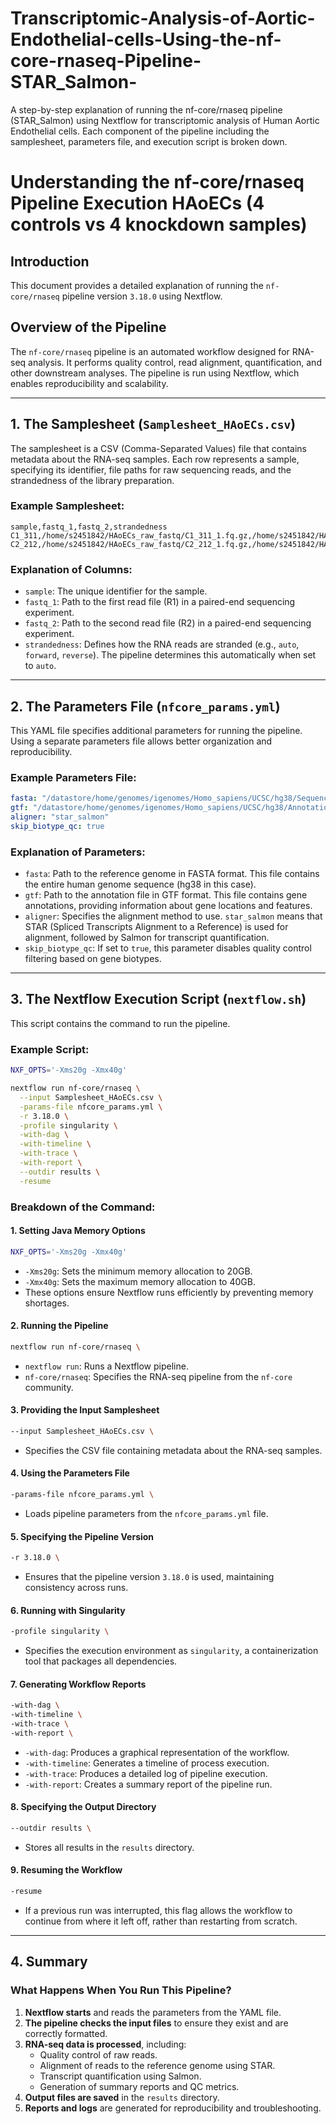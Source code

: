 # Transcriptomic-Analysis-of-Aortic-Endothelial-cells-Using-the-nf-core-rnaseq-Pipeline-STAR_Salmon-
A step-by-step explanation of running the nf-core/rnaseq pipeline (STAR_Salmon) using Nextflow for transcriptomic analysis of Human Aortic Endothelial cells. Each component of the pipeline including the samplesheet, parameters file, and execution script is broken down.
# Understanding the nf-core/rnaseq Pipeline Execution HAoECs (4 controls vs 4 knockdown samples)

## Introduction
This document provides a detailed explanation of running the `nf-core/rnaseq` pipeline version `3.18.0` using Nextflow. 

## Overview of the Pipeline
The `nf-core/rnaseq` pipeline is an automated workflow designed for RNA-seq analysis. It performs quality control, read alignment, quantification, and other downstream analyses. The pipeline is run using Nextflow, which enables reproducibility and scalability.

---

## 1. The Samplesheet (`Samplesheet_HAoECs.csv`)

The samplesheet is a CSV (Comma-Separated Values) file that contains metadata about the RNA-seq samples. Each row represents a sample, specifying its identifier, file paths for raw sequencing reads, and the strandedness of the library preparation.

### Example Samplesheet:
```csv
sample,fastq_1,fastq_2,strandedness
C1_311,/home/s2451842/HAoECs_raw_fastq/C1_311_1.fq.gz,/home/s2451842/HAoECs_raw_fastq/C1_311_2.fq.gz,auto
C2_212,/home/s2451842/HAoECs_raw_fastq/C2_212_1.fq.gz,/home/s2451842/HAoECs_raw_fastq/C2_212_2.fq.gz,auto
```

### Explanation of Columns:
- `sample`: The unique identifier for the sample.
- `fastq_1`: Path to the first read file (R1) in a paired-end sequencing experiment.
- `fastq_2`: Path to the second read file (R2) in a paired-end sequencing experiment.
- `strandedness`: Defines how the RNA reads are stranded (e.g., `auto`, `forward`, `reverse`). The pipeline determines this automatically when set to `auto`.

---

## 2. The Parameters File (`nfcore_params.yml`)

This YAML file specifies additional parameters for running the pipeline. Using a separate parameters file allows better organization and reproducibility.

### Example Parameters File:
```yaml
fasta: "/datastore/home/genomes/igenomes/Homo_sapiens/UCSC/hg38/Sequence/WholeGenomeFasta/genome.fa"
gtf: "/datastore/home/genomes/igenomes/Homo_sapiens/UCSC/hg38/Annotation/Archives/archive-2015-08-14-08-18-15/Genes/genes.gtf"
aligner: "star_salmon"
skip_biotype_qc: true
```

### Explanation of Parameters:
- `fasta`: Path to the reference genome in FASTA format. This file contains the entire human genome sequence (hg38 in this case).
- `gtf`: Path to the annotation file in GTF format. This file contains gene annotations, providing information about gene locations and features.
- `aligner`: Specifies the alignment method to use. `star_salmon` means that STAR (Spliced Transcripts Alignment to a Reference) is used for alignment, followed by Salmon for transcript quantification.
- `skip_biotype_qc`: If set to `true`, this parameter disables quality control filtering based on gene biotypes.

---

## 3. The Nextflow Execution Script (`nextflow.sh`)

This script contains the command to run the pipeline.

### Example Script:
```bash
NXF_OPTS='-Xms20g -Xmx40g'

nextflow run nf-core/rnaseq \
  --input Samplesheet_HAoECs.csv \
  -params-file nfcore_params.yml \
  -r 3.18.0 \
  -profile singularity \
  -with-dag \
  -with-timeline \
  -with-trace \
  -with-report \
  --outdir results \
  -resume
```

### Breakdown of the Command:

#### 1. Setting Java Memory Options
```bash
NXF_OPTS='-Xms20g -Xmx40g'
```
- `-Xms20g`: Sets the minimum memory allocation to 20GB.
- `-Xmx40g`: Sets the maximum memory allocation to 40GB.
- These options ensure Nextflow runs efficiently by preventing memory shortages.

#### 2. Running the Pipeline
```bash
nextflow run nf-core/rnaseq \
```
- `nextflow run`: Runs a Nextflow pipeline.
- `nf-core/rnaseq`: Specifies the RNA-seq pipeline from the `nf-core` community.

#### 3. Providing the Input Samplesheet
```bash
--input Samplesheet_HAoECs.csv \
```
- Specifies the CSV file containing metadata about the RNA-seq samples.

#### 4. Using the Parameters File
```bash
-params-file nfcore_params.yml \
```
- Loads pipeline parameters from the `nfcore_params.yml` file.

#### 5. Specifying the Pipeline Version
```bash
-r 3.18.0 \
```
- Ensures that the pipeline version `3.18.0` is used, maintaining consistency across runs.

#### 6. Running with Singularity
```bash
-profile singularity \
```
- Specifies the execution environment as `singularity`, a containerization tool that packages all dependencies.

#### 7. Generating Workflow Reports
```bash
-with-dag \
-with-timeline \
-with-trace \
-with-report \
```
- `-with-dag`: Produces a graphical representation of the workflow.
- `-with-timeline`: Generates a timeline of process execution.
- `-with-trace`: Produces a detailed log of pipeline execution.
- `-with-report`: Creates a summary report of the pipeline run.

#### 8. Specifying the Output Directory
```bash
--outdir results \
```
- Stores all results in the `results` directory.

#### 9. Resuming the Workflow
```bash
-resume
```
- If a previous run was interrupted, this flag allows the workflow to continue from where it left off, rather than restarting from scratch.

---

## 4. Summary

### What Happens When You Run This Pipeline?
1. **Nextflow starts** and reads the parameters from the YAML file.
2. **The pipeline checks the input files** to ensure they exist and are correctly formatted.
3. **RNA-seq data is processed**, including:
   - Quality control of raw reads.
   - Alignment of reads to the reference genome using STAR.
   - Transcript quantification using Salmon.
   - Generation of summary reports and QC metrics.
4. **Output files are saved** in the `results` directory.
5. **Reports and logs** are generated for reproducibility and troubleshooting.


